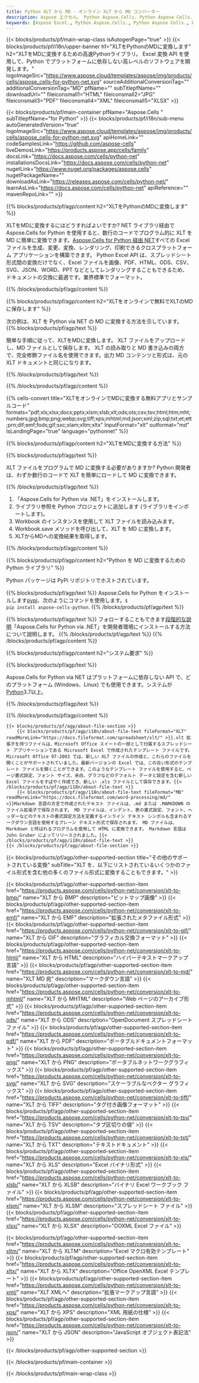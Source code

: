 ```yaml
---
title: Python XLT から MD - オンライン XLT から MD コンバーター
description: Aspose エクセル。 Python Aspose.Cells. Python Aspose Cells. 無料オンライン Python XLT を MD 保存形式に変換します。 Python XLT を MD 形式に変換します。 XLT を MD Python に保存します。
keywords: [Aspose Excel., Python Aspose.Cells., Python Aspose Cells., Python XLT to MD saveformat., Free Online XLT to MD Python., Python Convert XLT to MD]
---
```

{{< blocks/products/pf/main-wrap-class isAutogenPage="true" >}}
{{< blocks/products/pf/i18n/upper-banner h1="XLTをPythonのMDに変換します" h2="XLTをMDに変換するための高速Pythonライブラリ。 Excel 変換 API を使用して、Python でプラットフォームに依存しない高レベルのソフトウェアを開発します。" logoImageSrc="https://www.aspose.cloud/templates/aspose/img/products/cells/aspose_cells-for-python-net.svg" sourceAdditionalConversionTag="" additionalConversionTag="MD" pfName="" subTitlepfName="" downloadUrl="" fileiconsmall1="HTML" fileiconsmall2="JPG" fileiconsmall3="PDF" fileiconsmall4="XML" fileiconsmall5="XLSX" >}}

{{< blocks/products/pf/main-container pfName="Aspose.Cells " subTitlepfName="for Python" >}}
{{< blocks/products/pf/i18n/sub-menu autoGeneratedVersion="true" logoImageSrc="https://www.aspose.cloud/templates/aspose/img/products/cells/aspose_cells-for-python-net.svg" apiHomeLink="" codeSamplesLink="https://github.com/aspose-cells" liveDemosLink="https://products.aspose.app/cells/family" docsLink="https://docs.aspose.com/cells/python-net" installationsDocsLink="https://docs.aspose.com/cells/python-net" nugetLink="https://www.nuget.org/packages/aspose.cells" nugetPackageName="" downloadAsLink="https://releases.aspose.com/cells/python-net/" learnAsLink="https://docs.aspose.com/cells/python-net" apiReference="" mavenRepoLink="" >}}


{{% blocks/products/pf/agp/content h2="XLTをPythonのMDに変換します" %}}

 XLTをMDに変換するにはどうすればよいですか? NET ライブラリ経由で Aspose.Cells for Python を使用すると、数行のコードでプログラム的に XLT を MD に簡単に変換できます。[Aspose.Cells for Python 経由 NET](https://pypi.org/project/aspose-cells-python/)すべての Excel ファイルを生成、変更、変換、レンダリング、印刷できるクロスプラットフォーム アプリケーションを構築できます。 Python Excel API は、スプレッドシート形式間の変換だけでなく、Excel ファイルを画像、PDF、HTML、ODS、CSV、SVG、JSON、WORD、PPT などとしてレンダリングすることもできるため、ドキュメントの交換に最適です。業界標準でフォーマット。

{{% /blocks/products/pf/agp/content %}}


{{% blocks/products/pf/agp/content h2="XLTをオンラインで無料でXLTのMDに保存します" %}}

次の例は、XLT を Python via NET の MD に変換する方法を示しています。
{{% blocks/products/pf/agp/text %}}

簡単な手順に従って、XLTをMDに変換します。 XLT ファイルをアップロードし、MD ファイルとして保存します。 XLT の読み取りと MD 書き込みの両方で、完全修飾ファイル名を使用できます。出力 MD コンテンツと形式は、元の XLT ドキュメントと同じになります。

{{% /blocks/products/pf/agp/text %}}

{{% /blocks/products/pf/agp/content %}}

{{% cells-convert title="XLTをオンラインでMDに変換する無料アプリとサンプルコード" formats="pdf;xls;xlsx;docx;pptx;xlsm;xlsb;xlt;ods;ots;csv;tsv;html;htm;mht;numbers;jpg;bmp;png;webp;svg;tiff;xps;mhtml;md;json;xml;zip;sql;txt;et;ett;prn;dif;emf;fods;gif;sxc;xlam;xltm;xltx" InputFormat="xlt" outformat="md" IsLandingPage="true" language="pythonnet" %}}

{{% blocks/products/pf/agp/content h2="XLTをMDに変換する方法" %}}

{{% blocks/products/pf/agp/text %}}

XLT ファイルをプログラムで MD に変換する必要がありますか? Python 開発者は、わずか数行のコードで XLT を簡単にロードして MD に変換できます。

{{% /blocks/products/pf/agp/text %}}

1.  「Aspose.Cells for Python via .NET」をインストールします。
1. ライブラリ参照を Python プロジェクトに追加します (ライブラリをインポートします)。
1.  Workbook のインスタンスを使用して XLT ファイルを読み込みます。
1. Workbook.save メソッドを呼び出して、XLT を MD に変換します。
1.  XLTからMDへの変換結果を取得します。

{{% /blocks/products/pf/agp/content %}}


{{% blocks/products/pf/agp/content h2="Python を MD に変換するための Python ライブラリ" %}}

Python パッケージは PyPi リポジトリでホストされています。

{{% blocks/products/pf/agp/text %}}
Aspose.Cells for Python をインストールします<a href="https://pypi.org/project/aspose-cells-python/">pypi</a>、次のようにコマンドを使用します。<code>$ pip install aspose-cells-python</code>.
{{% /blocks/products/pf/agp/text %}}

{{% blocks/products/pf/agp/text %}}
フォローすることもできます[段階的な説明](https://docs.aspose.com/cells/python-net/getting-started/)「Aspose.Cells for Python via .NET」を開発者環境にインストールする方法について説明します。
{{% /blocks/products/pf/agp/text %}}
{{% /blocks/products/pf/agp/content %}}

{{% blocks/products/pf/agp/content h2="システム要求" %}}

{{% blocks/products/pf/agp/text %}}

 Aspose.Cells for Python via NET はプラットフォームに依存しない API で、どのプラットフォーム (Windows、Linux) でも使用できます。システムが[Python](https://www.python.org/downloads/)3.7以上。
 
{{% /blocks/products/pf/agp/text %}}

{{% /blocks/products/pf/agp/content %}}

<!-- aboutfile Starts -->
    {{< blocks/products/pf/agp/about-file-section >}}
        {{< blocks/products/pf/agp/i18n/about-file-text fileFormat="XLT" readMoreLink="https://docs.fileformat.com/spreadsheet/xlt/" >}}.xlt 拡張子を持つファイルは、Microsoft Office スイートの一部として付属するスプレッドシート アプリケーションである Microsoft Excel で作成されたテンプレート ファイルです。 Microsoft Office 97-2003 では、新しい XLT ファイルの作成と、これらのファイルを開くことがサポートされていました。最新バージョンの Excel では、この古い形式のテンプレート ファイルを開くことができます。このようなテンプレート ファイルを使用すると、ページ書式設定、フォント サイズ、余白、グラフなどのデフォルト データと設定を含む新しい Excel ファイルをすばやく作成でき、新しい .xls ファイルとして保存できます。{{< /blocks/products/pf/agp/i18n/about-file-text >}}
        {{< blocks/products/pf/agp/i18n/about-file-text fileFormat="MD" readMoreLink="https://docs.fileformat.com/word-processing/md/" >}}Markdown 言語の方言で作成されたテキスト ファイルは、.md または .MARKDOWN のファイル拡張子で保存されます。 MD ファイルは、インデント、表の書式設定、フォント、ヘッダーなどのテキストの書式設定方法を定義するインライン テキスト シンボルも含まれるマークダウン言語を使用するプレーン テキスト形式で保存されます。 MD ファイルは、Markdown と呼ばれるプログラムを使用して HTML に変換できます。 Markdown 言語は John Gruber によってリリースされました。{{< /blocks/products/pf/agp/i18n/about-file-text >}}
    {{< /blocks/products/pf/agp/about-file-section >}}
<!-- aboutfile Ends -->

{{< blocks/products/pf/agp/other-supported-section title="その他のサポートされている変換" subTitle="XLT を、以下にリストされているいくつかのファイル形式を含む他の多くのファイル形式に変換することもできます。" >}}

{{< blocks/products/pf/agp/other-supported-section-item href="https://products.aspose.com/cells/python-net/conversion/xlt-to-bmp/" name="XLT から BMP" description="ビットマップ画像" >}}
{{< blocks/products/pf/agp/other-supported-section-item href="https://products.aspose.com/cells/python-net/conversion/xlt-to-emf/" name="XLT から EMF" description="拡張されたメタファイル形式" >}}
{{< blocks/products/pf/agp/other-supported-section-item href="https://products.aspose.com/cells/python-net/conversion/xlt-to-gif/" name="XLT から GIF" description="グラフィカル交換フォーマット" >}}
{{< blocks/products/pf/agp/other-supported-section-item href="https://products.aspose.com/cells/python-net/conversion/xlt-to-html/" name="XLT から HTML" description="ハイパーテキストマークアップ言語" >}}
{{< blocks/products/pf/agp/other-supported-section-item href="https://products.aspose.com/cells/python-net/conversion/xlt-to-md/" name="XLT MD 宛" description="マークダウン言語" >}}
{{< blocks/products/pf/agp/other-supported-section-item href="https://products.aspose.com/cells/python-net/conversion/xlt-to-mhtml/" name="XLT から MHTML" description="Web ページのアーカイブ形式" >}}
{{< blocks/products/pf/agp/other-supported-section-item href="https://products.aspose.com/cells/python-net/conversion/xlt-to-ods/" name="XLT から ODS" description="OpenDocument スプレッドシート ファイル" >}}
{{< blocks/products/pf/agp/other-supported-section-item href="https://products.aspose.com/cells/python-net/conversion/xlt-to-pdf/" name="XLT から PDF" description="ポータブルドキュメントフォーマット" >}}
{{< blocks/products/pf/agp/other-supported-section-item href="https://products.aspose.com/cells/python-net/conversion/xlt-to-png/" name="XLT から PNG" description="ポータブルネットワークグラフィックス" >}}
{{< blocks/products/pf/agp/other-supported-section-item href="https://products.aspose.com/cells/python-net/conversion/xlt-to-svg/" name="XLT から SVG" description="スケーラブルなベクター グラフィックス" >}}
{{< blocks/products/pf/agp/other-supported-section-item href="https://products.aspose.com/cells/python-net/conversion/xlt-to-tiff/" name="XLT から TIFF" description="タグ付き画像フォーマット" >}}
{{< blocks/products/pf/agp/other-supported-section-item href="https://products.aspose.com/cells/python-net/conversion/xlt-to-tsv/" name="XLT から TSV" description="タブ区切りの値" >}}
{{< blocks/products/pf/agp/other-supported-section-item href="https://products.aspose.com/cells/python-net/conversion/xlt-to-txt/" name="XLT から TXT" description="テキストドキュメント" >}}
{{< blocks/products/pf/agp/other-supported-section-item href="https://products.aspose.com/cells/python-net/conversion/xlt-to-xls/" name="XLT から XLS" description="Excel バイナリ形式" >}}
{{< blocks/products/pf/agp/other-supported-section-item href="https://products.aspose.com/cells/python-net/conversion/xlt-to-xlsb/" name="XLT から XLSB" description="バイナリ Excel ワークブック ファイル" >}}
{{< blocks/products/pf/agp/other-supported-section-item href="https://products.aspose.com/cells/python-net/conversion/xlt-to-xlsm/" name="XLT から XLSM" description="スプレッドシート ファイル" >}}
{{< blocks/products/pf/agp/other-supported-section-item href="https://products.aspose.com/cells/python-net/conversion/xlt-to-xlsx/" name="XLT から XLSX" description="OOXML Excel ファイル" >}}

{{< blocks/products/pf/agp/other-supported-section-item href="https://products.aspose.com/cells/python-net/conversion/xlt-to-xltm/" name="XLT から XLTM" description="Excel マクロ有効テンプレート" >}}
{{< blocks/products/pf/agp/other-supported-section-item href="https://products.aspose.com/cells/python-net/conversion/xlt-to-xltx/" name="XLT から XLTX" description="Office OpenXML Excel テンプレート" >}}
{{< blocks/products/pf/agp/other-supported-section-item href="https://products.aspose.com/cells/python-net/conversion/xlt-to-xml/" name="XLT XMLへ" description="拡張マークアップ言語" >}}
{{< blocks/products/pf/agp/other-supported-section-item href="https://products.aspose.com/cells/python-net/conversion/xlt-to-xps/" name="XLT から XPS" description="XML 用紙の仕様" >}}
{{< blocks/products/pf/agp/other-supported-section-item href="https://products.aspose.com/cells/python-net/conversion/xlt-to-json/" name="XLT から JSON" description="JavaScript オブジェクト表記法" >}}

{{< /blocks/products/pf/agp/other-supported-section >}}

{{< /blocks/products/pf/main-container >}}
    
{{< /blocks/products/pf/main-wrap-class >}}
